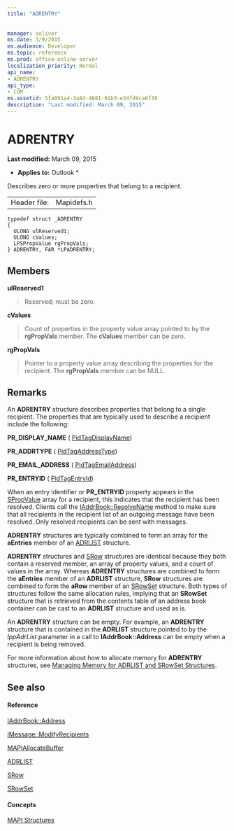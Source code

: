 ```yaml
---
title: "ADRENTRY"
 
 
manager: soliver
ms.date: 3/9/2015
ms.audience: Developer
ms.topic: reference
ms.prod: office-online-server
localization_priority: Normal
api_name:
- ADRENTRY
api_type:
- COM
ms.assetid: 5fa091a4-3a84-4881-91b3-e34fd9ca6f38
description: "Last modified: March 09, 2015"
---
```


# ADRENTRY

 **Last modified:** March 09, 2015 
  
 * **Applies to:** Outlook * 
  
Describes zero or more properties that belong to a recipient.
  
|||
|:-----|:-----|
|Header file:  <br/> |Mapidefs.h  <br/> |
   
```
typedef struct _ADRENTRY
{
  ULONG ulReserved1;
  ULONG cValues;
  LPSPropValue rgPropVals;
} ADRENTRY, FAR *LPADRENTRY;

```

## Members

 **ulReserved1**
  
> Reserved; must be zero.
    
 **cValues**
  
> Count of properties in the property value array pointed to by the **rgPropVals** member. The **cValues** member can be zero. 
    
 **rgPropVals**
  
> Pointer to a property value array describing the properties for the recipient. The **rgPropVals** member can be NULL. 
    
## Remarks

An **ADRENTRY** structure describes properties that belong to a single recipient. The properties that are typically used to describe a recipient include the following: 
  
 **PR_DISPLAY_NAME** ( [PidTagDisplayName](pidtagdisplayname-canonical-property.md))
  
 **PR_ADDRTYPE** ( [PidTagAddressType](pidtagaddresstype-canonical-property.md))
  
 **PR_EMAIL_ADDRESS** ( [PidTagEmailAddress](pidtagemailaddress-canonical-property.md))
  
 **PR_ENTRYID** ( [PidTagEntryId](pidtagentryid-canonical-property.md))
  
When an entry identifier or **PR_ENTRYID** property appears in the [SPropValue](spropvalue.md) array for a recipient, this indicates that the recipient has been resolved. Clients call the [IAddrBook::ResolveName](iaddrbook-resolvename.md) method to make sure that all recipients in the recipient list of an outgoing message have been resolved. Only resolved recipients can be sent with messages. 
  
 **ADRENTRY** structures are typically combined to form an array for the **aEntries** member of an [ADRLIST](adrlist.md) structure. 
  
 **ADRENTRY** structures and [SRow](srow.md) structures are identical because they both contain a reserved member, an array of property values, and a count of values in the array. Whereas **ADRENTRY** structures are combined to form the **aEntries** member of an **ADRLIST** structure, **SRow** structures are combined to form the **aRow** member of an [SRowSet](srowset.md) structure. Both types of structures follow the same allocation rules, implying that an **SRowSet** structure that is retrieved from the contents table of an address book container can be cast to an **ADRLIST** structure and used as is. 
  
An **ADRENTRY** structure can be empty. For example, an **ADRENTRY** structure that is contained in the **ADRLIST** structure pointed to by the  _lppAdrList_ parameter in a call to **IAddrBook::Address** can be empty when a recipient is being removed. 
  
For more information about how to allocate memory for **ADRENTRY** structures, see [Managing Memory for ADRLIST and SRowSet Structures](managing-memory-for-adrlist-and-srowset-structures.md).
  
## See also

#### Reference

[IAddrBook::Address](iaddrbook-address.md)
  
[IMessage::ModifyRecipients](imessage-modifyrecipients.md)
  
[MAPIAllocateBuffer](mapiallocatebuffer.md)
  
[ADRLIST](adrlist.md)
  
[SRow](srow.md)
  
[SRowSet](srowset.md)
#### Concepts

[MAPI Structures](mapi-structures.md)

